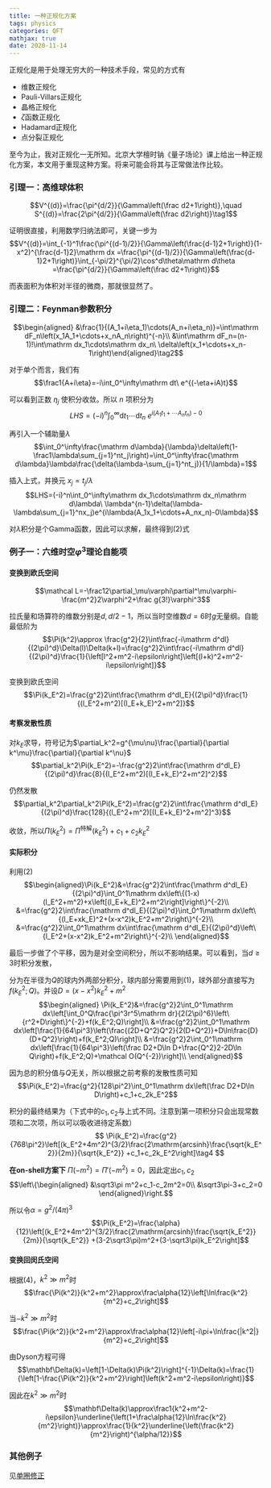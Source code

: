 ```yaml
---
title: 一种正规化方案
tags: physics
categories: QFT
mathjax: true
date: 2020-11-14
---
```


正规化是用于处理无穷大的一种技术手段，常见的方式有

- 维数正规化
- Pauli-Villars正规化
- 晶格正规化
- $\zeta$函数正规化
- Hadamard正规化
- 点分裂正规化

至今为止，我对正规化一无所知。北京大学檀时钠《量子场论》课上给出一种正规化方案，本文用于重现这种方案。将来可能会将其与正常做法作比较。

<!--more-->

### 引理一：高维球体积

$$V^{(d)}=\frac{\pi^{d/2}}{\Gamma\left(\frac d2+1\right)},\quad S^{(d)}=\frac{2\pi^{d/2}}{\Gamma\left(\frac d2\right)}\tag1$$

证明很直接，利用数学归纳法即可，关键一步为
$$V^{(d)}=\int_{-1}^1\frac{\pi^{(d-1)/2}}{\Gamma\left(\frac{d-1}2+1\right)}(1-x^2)^{\frac{d-1}2}\mathrm dx
=\frac{\pi^{(d-1)/2}}{\Gamma\left(\frac{d-1}2+1\right)}\int_{-\pi/2}^{\pi/2}\cos^d\theta\mathrm d\theta
=\frac{\pi^{d/2}}{\Gamma\left(\frac d2+1\right)}$$

而表面积为体积对半径的微商，那就很显然了。

### 引理二：Feynman参数积分

$$\begin{aligned}
&\frac{1}{(A_1+i\eta_1)\cdots(A_n+i\eta_n)}=\int\mathrm dF_n\left(x_1A_1+\cdots+x_nA_n\right)^{-n}\\
&\int\mathrm dF_n=(n-1)!\int\mathrm dx_1\cdots\mathrm dx_n\ \delta\left(x_1+\cdots+x_n-1\right)\end{aligned}\tag2$$

对于单个而言，我们有
$$\frac1{A+i\eta}=-i\int_0^\infty\mathrm dt\ e^{(-\eta+iA)t}$$

可以看到正数 $\eta_j$ 使积分收敛。所以 $n$ 项积分为
$$LHS=(-i)^n\int_0^\infty\mathrm dt_1\cdots\mathrm dt_n\ e^{i(A_1t_1+\cdots A_nt_n)-0}$$

再引入一个辅助量$\lambda$
$$\int_0^\infty\frac{\mathrm d\lambda}{\lambda}\delta\left(1-\frac1\lambda\sum_{j=1}^nt_j\right)=\int_0^\infty\frac{\mathrm d\lambda}\lambda\frac{\delta(\lambda-\sum_{j=1}^nt_j)}{1/\lambda}=1$$

插入上式，并换元 $x_j=t_j/\lambda$
$$LHS=(-i)^n\int_0^\infty\mathrm dx_1\cdots\mathrm dx_n\mathrm d\lambda\ \lambda^{n-1}\delta(\lambda-\lambda\sum_{j=1}^nx_j)e^{i\lambda(A_1x_1+\cdots+A_nx_n)-0\lambda}$$

对$\lambda$积分是个Gamma函数，因此可以求解，最终得到(2)式

### 例子一：六维时空$\varphi^3$理论自能项

#### 变换到欧氏空间

$$\mathcal L=-\frac12\partial_\mu\varphi\partial^\mu\varphi-\frac{m^2}2\varphi^2+\frac g{3!}\varphi^3$$

拉氏量和场算符的维数分别是$d,d/2-1$，所以当时空维数$d=6$时$g$无量纲。自能最低阶为
$$\Pi(k^2)\approx \frac{g^2}{2}\int\frac{-i\mathrm d^dl}{(2\pi)^d}\Delta(l)\Delta(k+l)=\frac{g^2}2\int\frac{-i\mathrm d^dl}{(2\pi)^d}\frac{1}{\left[l^2+m^2-i\epsilon\right]\left[(l+k)^2+m^2-i\epsilon\right]}$$

变换到欧氏空间
$$\Pi(k_E^2)=\frac{g^2}2\int\frac{\mathrm d^dl_E}{(2\pi)^d}\frac{1}{(l_E^2+m^2)[(l_E+k_E)^2+m^2]}$$

#### 考察发散性质

对$k_E$求导，符号记为$\partial_k^2=g^{\mu\nu}\frac{\partial}{\partial k^\mu}\frac{\partial}{\partial k^\nu}$
$$\partial_k^2\Pi(k_E^2)=-\frac{g^2}2\int\frac{\mathrm d^dl_E}{(2\pi)^d}\frac{8}{(l_E^2+m^2)[(l_E+k_E)^2+m^2]^2}$$

仍然发散
$$\partial_k^2\partial_k^2\Pi(k_E^2)=\frac{g^2}2\int\frac{\mathrm d^dl_E}{(2\pi)^d}\frac{128}{(l_E^2+m^2)[(l_E+k_E)^2+m^2]^3}$$

收敛，所以$\Pi(k_E^2)=\Pi^{\text{特解}}(k_E^2)+c_1+c_2k_E^2$

#### 实际积分

利用(2)
$$\begin{aligned}\Pi(k_E^2)&=\frac{g^2}2\int\frac{\mathrm d^dl_E}{(2\pi)^d}\int_0^1\mathrm dx\left\{(1-x)(l_E^2+m^2)+x\left[(l_E+k_E)^2+m^2\right]\right\}^{-2}\\
&=\frac{g^2}2\int\frac{\mathrm d^dl_E}{(2\pi)^d}\int_0^1\mathrm dx\left\{(l_E+xk_E)^2+(x-x^2)k_E^2+m^2\right\}^{-2}\\
&=\frac{g^2}2\int_0^1\mathrm dx\int\frac{\mathrm d^dl_E}{(2\pi)^d}\left\{l_E^2+(x-x^2)k_E^2+m^2\right\}^{-2}\\
\end{aligned}$$

最后一步做了个平移，因为是对全空间积分，所以不影响结果。可以看到，当$d\ge3$时积分发散，

分为在半径为$Q$的球内外两部分积分，球内部分需要用到(1)，球外部分直接写为$f(k_E^2;Q)$。并设$D=(x-x^2)k_E^2+m^2$
$$\begin{aligned}
\Pi(k_E^2)&=\frac{g^2}2\int_0^1\mathrm dx\left[\int_0^Q\frac{\pi^3r^5\mathrm dr}{2(2\pi)^6}\left\{r^2+D\right\}^{-2}+f(k_E^2;Q)\right]\\
&=\frac{g^2}2\int_0^1\mathrm dx\left[\frac{1}{64\pi^3}\left(\frac{(2D+Q^2)Q^2}{2(D+Q^2)}+D\ln\frac{D}{D+Q^2}\right)+f(k_E^2;Q)\right]\\
&=\frac{g^2}2\int_0^1\mathrm dx\left[\frac{1}{64\pi^3}\left(\frac D2+D\ln D+\frac{Q^2}2-2D\ln Q\right)+f(k_E^2;Q)+\mathcal O(Q^{-2})\right]\\
\end{aligned}$$

因为总的积分值与$Q$无关，所以根据之前考察的发散性质可知
$$\Pi(k_E^2)=\frac{g^2}{128\pi^2}\int_0^1\mathrm dx\left(\frac D2+D\ln D\right)+c_1+c_2k_E^2$$

积分的最终结果为（下式中的$c_1,c_2$与上式不同。注意到第一项积分只会出现常数项和二次项，所以可以吸收进待定系数）
$$
\Pi(k_E^2)=\frac{g^2}{768\pi^2}\left[(k_E^2+4m^2)^{3/2}\frac{2\mathrm{arcsinh}\frac{\sqrt{k_E^2}}{2m}}{\sqrt{k_E^2}}
+c_1+c_2k_E^2\right]\tag4
$$

**在on-shell方案下** $\Pi(-m^2)=\Pi'(-m^2)=0$，因此定出$c_1,c_2$
$$\left\{\begin{aligned}
&\sqrt3\pi m^2+c_1-c_2m^2=0\\
&\sqrt3\pi-3+c_2=0
\end{aligned}\right.$$

所以令$\alpha=g^2/(4\pi)^3$
$$\Pi(k_E^2)=\frac{\alpha}{12}\left[(k_E^2+4m^2)^{3/2}\frac{2\mathrm{arcsinh}\frac{\sqrt{k_E^2}}{2m}}{\sqrt{k_E^2}}
+(3-2\sqrt3\pi)m^2+(3-\sqrt3\pi)k_E^2\right]$$

#### 变换回闵氏空间

根据(4)，$k^2\gg m^2$时
$$\frac{\Pi(k^2)}{k^2+m^2}\approx\frac\alpha{12}\left[\ln\frac{k^2}{m^2}+c_2\right]$$

当$-k^2\gg m^2$时
$$\frac{\Pi(k^2)}{k^2+m^2}\approx\frac\alpha{12}\left[-i\pi+\ln\frac{|k^2|}{m^2}+c_2\right]$$

由Dyson方程可得
$$\mathbf\Delta(k)=\left[1-\Delta(k)\Pi(k^2)\right]^{-1}\Delta(k)=\frac{1}{\left[1-\frac{\Pi(k^2)}{k^2+m^2}\right]\left(k^2+m^2-i\epsilon\right)}$$

因此在$k^2\gg m^2$时
$$\mathbf\Delta(k)\approx\frac1{k^2+m^2-i\epsilon}\underline{\left(1+\frac\alpha{12}\ln\frac{k^2}{m^2}\right)}\approx\frac{1}{k^2}\underline{\left(\frac{k^2}{m^2}\right)^{\alpha/12}}$$

### 其他例子

见[单圈修正](/2020/11/24/单圈修正/)
